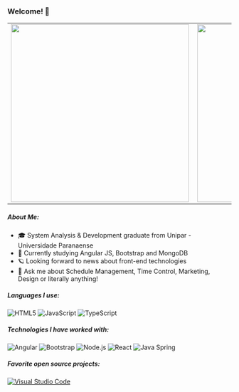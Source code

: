### Welcome! 🥂
<center>
<table>
  <tr>
      <td><img width="400px" align="left" src="https://github-readme-stats.vercel.app/api/top-langs/?username=gabrielllcunha&hide=html&layout=compact&theme=monokai" /></td>
      <td><img width="400px" align="left" src="https://github-readme-stats.vercel.app/api?username=gabrielllcunha&theme=monokai" /></td>
  </tr>  
</table>
</center>

##### About Me:
- 🎓 System Analysis & Development graduate from Unipar - Universidade Paranaense
- :test_tube: Currently studying Angular JS, Bootstrap and MongoDB
- 🪐 Looking forward to news about front-end technologies
- :speech_balloon: Ask me about Schedule Management, Time Control, Marketing, Design or literally anything!

##### Languages I use:
![HTML5](https://img.shields.io/badge/-HTML5-000000?style=flat&logo=html5)
![JavaScript](https://img.shields.io/badge/-JavaScript-000000?style=flat&logo=javascript)
![TypeScript](https://img.shields.io/badge/-TypeScript-000000?style=flat&logo=typescript)

##### Technologies I have worked with:
![Angular](https://img.shields.io/badge/-Angular-222222?style=flat&logo=angular&logoColor=E53935)
![Bootstrap](https://img.shields.io/badge/-Bootstrap-222222?style=flat&logo=bootstrap&logoColor=563D7C)
![Node.js](https://img.shields.io/badge/-Node.js-222222?style=flat&logo=node.js&logoColor=339933)
![React](https://img.shields.io/badge/-React-222222?style=flat&logo=React&logoColor=61DAFB)
![Java Spring](https://img.shields.io/badge/-Spring-222222?style=flat&logo=spring&logoColor=6DB33F)

##### Favorite open source projects:
[![Visual Studio Code](https://img.shields.io/badge/-VSCode-444444?style=flat&logo=visual-studio-code&logoColor=007ACC)](https://github.com/microsoft/vscode)
